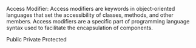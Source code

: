 


Access Modifier:
Access modifiers are keywords in object-oriented languages that set the accessibility of classes, methods, and other members. Access modifiers are a specific part of programming language syntax used to facilitate the encapsulation of components.

Public
Private
Protected


